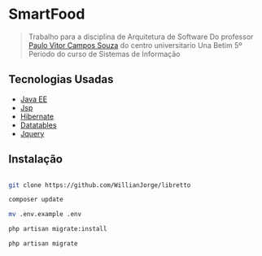 # SmartFood
> Trabalho para a disciplina de Arquitetura de Software Do professor [Paulo Vitor Campos Souza](https://www.linkedin.com/in/paulo-vitor-campos-souza-4446a9ab/) do centro universitario Una Betim 5º Periodo do curso de Sistemas de Informação 


## Tecnologias Usadas
- [Java EE](https://www.oracle.com/java/technologies/java-ee-glance.html)
- [Jsp](https://www.oracle.com/technetwork/java/index-jsp-138231.html)
- [Hibernate](https://hibernate.org/)
- [Datatables](https://datatables.net/)
- [Jquery](https://jquery.com/)

## Instalação


```sh

git clone https://github.com/WillianJorge/libretto

composer update

mv .env.example .env

php artisan migrate:install

php artisan migrate
```
